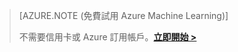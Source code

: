 >[AZURE.NOTE (免費試用 Azure Machine Learning)]
>
>不需要信用卡或 Azure 訂用帳戶。<a href="https://studio.azureml.net/?selectAccess=true&o=2" target="_blank">**立即開始 >**</a>

<!----HONumber=Oct15_HO3-->
